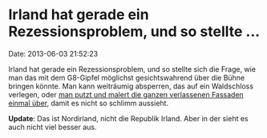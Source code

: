 Irland hat gerade ein Rezessionsproblem, und so stellte \...
============================================================

Date: 2013-06-03 21:52:23

Irland hat gerade ein Rezessionsproblem, und so stellte sich die Frage,
wie man das mit dem G8-Gipfel möglichst gesichtswahrend über die Bühne
bringen könnte. Man kann weiträumig absperren, das auf ein Waldschloss
verlegen, oder [man putzt und malert die ganzen verlassenen Fassaden
einmal
über](http://www.irishtimes.com/news/recession-out-of-the-picture-as-fermanagh-puts-on-a-brave-face-for-g8-leaders-1.1409112),
damit es nicht so schlimm aussieht.

**Update**: Das ist Nordirland, nicht die Republik Irland. Aber in der
sieht es auch nicht viel besser aus.
